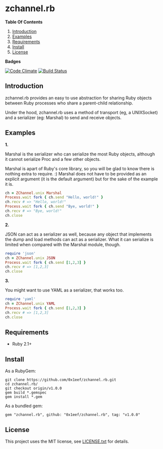 # zchannel.rb

__Table Of Contents__

1. <a href="#introduction">Introduction</a>
2. <a href="#examples">Examples</a>
3. <a href="#requirements">Requirements</a>
4. <a href="#install">Install</a>
5. <a href="#license">License</a>

__Badges__

[![Code Climate](https://codeclimate.com/github/0x1eef/zchannel.rb/badges/gpa.svg)](https://codeclimate.com/github/0x1eef/zchannel.rb)
[![Build Status](https://travis-ci.org/0x1eef/zchannel.rb.svg?branch=master)](https://travis-ci.org/0x1eef/zchannel.rb)

## <a id="introduction">Introduction</a>

zchannel.rb provides an easy to use abstraction for sharing Ruby objects 
between Ruby processes who share a parent-child relationship.

Under the hood, zchannel.rb uses a method of transport (eg, a UNIXSocket)
and a serializer (eg: Marshal) to send and receive objects.

## <a id="examples">Examples</a>

__1.__

Marshal is the serializer who can serialize the most Ruby objects, although
it cannot serialize Proc and a few other objects. 

Marshal is apart of Ruby's core library, so you will be glad to know there is 
nothing extra to require. :) Marshal does not have to be provided as an explicit
argument (it is the default argument) but for the sake of the example it is.

```ruby
ch = ZChannel.unix Marshal
Process.wait fork { ch.send "Hello, world!" }
ch.recv # => "Hello, world!"
Process.wait fork { ch.send "Bye, world!" }
ch.recv # => "Bye, world!"
ch.close
```

__2.__

JSON can act as a serializer as well, because any object that implements the dump and load 
methods can act as a serializer. What it can serialize is limited when compared with the 
Marshal module, though.

```ruby
require 'json'
ch = ZChannel.unix JSON
Process.wait fork { ch.send [1,2,3] }
ch.recv # => [1,2,3]
ch.close
```

__3.__

You might want to use YAML as a serializer, that works too. 

```ruby
require 'yaml'
ch = ZChannel.unix YAML
Process.wait fork { ch.send [1,2,3] }
ch.recv # => [1,2,3]
ch.close
```

## <a id="requirements"> Requirements </a>

* Ruby 2.1+

## <a id="install">Install</a>

As a RubyGem:

    git clone https://github.com/0x1eef/zchannel.rb.git
    cd zchannel.rb/
    git checkout origin/v1.0.0
    gem build *.gemspec
    gem install *.gem

As a bundled gem:

    gem "zchannel.rb", github: "0x1eef/zchannel.rb", tag: "v1.0.0" 

## <a id="license"> License </a>

This project uses the MIT license, see [LICENSE.txt](./LICENSE.txt) for details.
